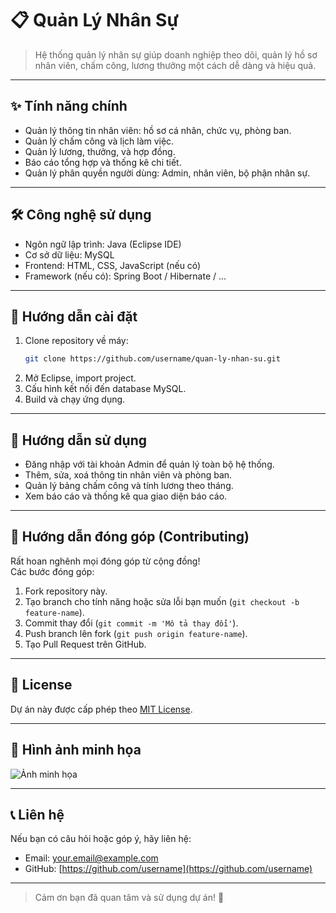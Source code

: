 
# 📋 Quản Lý Nhân Sự

> Hệ thống quản lý nhân sự giúp doanh nghiệp theo dõi, quản lý hồ sơ nhân viên, chấm công, lương thưởng một cách dễ dàng và hiệu quả.

---

## ✨ Tính năng chính

- Quản lý thông tin nhân viên: hồ sơ cá nhân, chức vụ, phòng ban.  
- Quản lý chấm công và lịch làm việc.  
- Quản lý lương, thưởng, và hợp đồng.  
- Báo cáo tổng hợp và thống kê chi tiết.  
- Quản lý phân quyền người dùng: Admin, nhân viên, bộ phận nhân sự.  

---

## 🛠 Công nghệ sử dụng

- Ngôn ngữ lập trình: Java (Eclipse IDE)  
- Cơ sở dữ liệu: MySQL  
- Frontend: HTML, CSS, JavaScript (nếu có)  
- Framework (nếu có): Spring Boot / Hibernate / ...  

---

## 🚀 Hướng dẫn cài đặt

1. Clone repository về máy:  
   ```bash
   git clone https://github.com/username/quan-ly-nhan-su.git
   ```  
2. Mở Eclipse, import project.  
3. Cấu hình kết nối đến database MySQL.  
4. Build và chạy ứng dụng.  

---

## 🎯 Hướng dẫn sử dụng

- Đăng nhập với tài khoản Admin để quản lý toàn bộ hệ thống.  
- Thêm, sửa, xoá thông tin nhân viên và phòng ban.  
- Quản lý bảng chấm công và tính lương theo tháng.  
- Xem báo cáo và thống kê qua giao diện báo cáo.  

---

## 🤝 Hướng dẫn đóng góp (Contributing)

Rất hoan nghênh mọi đóng góp từ cộng đồng!  
Các bước đóng góp:  

1. Fork repository này.  
2. Tạo branch cho tính năng hoặc sửa lỗi bạn muốn (`git checkout -b feature-name`).  
3. Commit thay đổi (`git commit -m 'Mô tả thay đổi'`).  
4. Push branch lên fork (`git push origin feature-name`).  
5. Tạo Pull Request trên GitHub.  

---

## 📄 License

Dự án này được cấp phép theo [MIT License](LICENSE).

---

## 📸 Hình ảnh minh họa

![Ảnh minh họa](https://via.placeholder.com/800x400?text=Demo+Qu%E1%BA%A3n+L%C3%BD+Nh%C3%A2n+S%E1%BB%B1)

---

## 📞 Liên hệ

Nếu bạn có câu hỏi hoặc góp ý, hãy liên hệ:  
- Email: your.email@example.com  
- GitHub: [https://github.com/username](https://github.com/username)

---

> Cảm ơn bạn đã quan tâm và sử dụng dự án! 🚀
